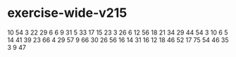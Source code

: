 # exercise-wide-v215
10
54
3
22
29
6
6
9
31
5
33
17
15
23
3
26
6
12
56
18
21
34
29
44
54
3
10
6
5
14
41
39
23
66
4
29
57
9
66
30
26
56
16
14
31
16
12
18
46
52
17
75
54
46
35
3
9
47
